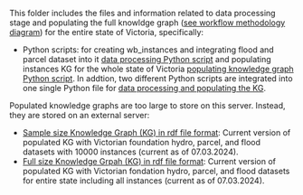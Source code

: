 ﻿This folder includes the files and information related to data processing stage and populating the full knowldge graph ([see workflow methodology diagram](methodology_workflow.svg)) for the entire state of Victoria, specifically: 

- Python scripts: for creating wb_instances and integrating flood and parcel dataset into it [data processing Python script](DataProcessingPythonScript.py) and populating instances KG for the whole state of Victoria [populating knowledge graph Python script](PopulatingKGPythonScript.py). In addtion, two different Python scripts are integrated into one single Python file for [data processing and populating the KG]().  

Populated knowledge graphs are too large to store on this server. Instead, they are stored on an external server:
- [Sample size Knowledge Graph (KG) in rdf file format](https://www.dropbox.com/scl/fo/ag7hve7ypkwrbxyluwqw5/AHNvoEvkRIjpw_EMrL10ohk/Knowledge%20graphs?dl=0&preview=KG10K240307.rdf&rlkey=na78ectcgvk9hr0mm6oivdup5&subfolder_nav_tracking=1): Current version of populated KG with Victorian foundation hydro, parcel, and flood datasets with 10000 instances (current as of 07.03.2024).
- [Full size Knowledge Grpah (KG) in rdf file format](https://www.dropbox.com/scl/fi/g8eyvn2upfhck31nfe84z/KG240307.rdf?rlkey=1nnao18gsm7dygrdui1q63pir&st=fsiayzir&dl=0): Current version of populated KG with Victorian fondation hydro, parcel, and flood datasets for entire state including all instances (current as of 07.03.2024).
